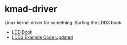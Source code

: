 # kmad-driver
Linux kernel driver for something. Surfing the LDD3 book.

* [LDD Book](https://lwn.net/Kernel/LDD3/)
* [LDD3 Example Code Updated](https://github.com/martinezjavier/ldd3)
